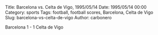Title: Barcelona vs. Celta de Vigo, 1995/05/14
Date: 1995/05/14 00:00
Category: sports
Tags: football, football scores, Barcelona, Celta de Vigo
Slug: barcelona-vs-celta-de-vigo
Author: carbonero


Barcelona 1 - 1 Celta de Vigo

